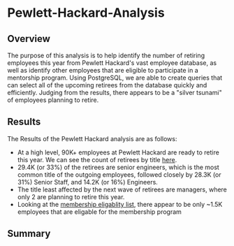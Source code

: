 # Pewlett-Hackard-Analysis

## Overview 
The purpose of this analysis is to help identify the number of retiring employees this year from Pewlett Hackard's vast employee database, as well as identify other employees that are eligible to participate in a mentorship program. Using PostgreSQL, we are able to create queries that can select all of the upcoming retirees from the database quickly and efficiently. Judging from the results, there appears to be a "silver tsunami" of employees planning to retire. 
## Results 
The Results of the Pewlett Hackard analysis are as follows: 
* At a high level, 90K+ employees at Pewlett Hackard are ready to retire this year. We can see the count of retirees by title [here](https://github.com/matthewprice-github/Pewlett-Hackard-Analysis/blob/main/Data/retirement_titles.csv). 
* 29.4K (or 33%) of the retirees are senior engineers, which is the most common title of the outgoing employees, followed closely by 28.3K (or 31%) Senior Staff, and 14.2K (or 16%) Engineers. 
* The title least affected by the next wave of retirees are managers, where only 2 are planning to retire this year. 
* Looking at the [membership eligablity list](https://github.com/matthewprice-github/Pewlett-Hackard-Analysis/blob/main/Data/mentorship_eligibility.csv), there appear to be only ~1.5K employees that are eligable for the membership program

## Summary 


